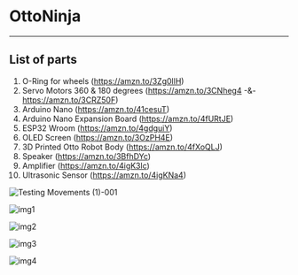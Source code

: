 # OttoNinja

-----------------
List of parts
-----------------
1. O-Ring for wheels (https://amzn.to/3Zg0llH)
2. Servo Motors 360 & 180 degrees (https://amzn.to/3CNheg4 -&- https://amzn.to/3CRZ50F)
3. Arduino Nano (https://amzn.to/41cesuT)
4. Arduino Nano Expansion Board (https://amzn.to/4fURtJE)
5. ESP32 Wroom (https://amzn.to/4gdguiY)
6. OLED Screen (https://amzn.to/3OzPH4E)
7. 3D Printed Otto Robot Body (https://amzn.to/4fXoQLJ)
8. Speaker (https://amzn.to/3BfhDYc)
9. Amplifier (https://amzn.to/4igK3lc)
10. Ultrasonic Sensor (https://amzn.to/4igKNa4)

![Testing Movements (1)-001](https://github.com/user-attachments/assets/b6372a4f-1f3f-4dfb-9665-1af328b972f4)

![img1](https://github.com/user-attachments/assets/a004d039-e67a-4250-99b0-db593f19de41)

![img2](https://github.com/user-attachments/assets/394b060f-1462-4193-9fc2-7a2ea551569c)

![img3](https://github.com/user-attachments/assets/2bd3ae2d-a335-4567-87a2-1402c2450cc0)

![img4](https://github.com/user-attachments/assets/58ccabe4-e7ea-4190-9fc2-c2844dfe9cfd)
